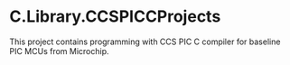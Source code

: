 # C.Library.CCSPICCProjects

This project contains programming with CCS PIC C compiler for baseline PIC MCUs from Microchip.